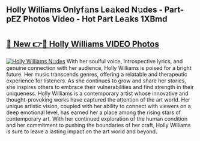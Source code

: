 ## Holly Williams Onlyf𝚊ns Le𝚊ked N𝚞des - Part-pEZ Photos Video - Hot Part Le𝚊ks 1XBmd

# <h2><a href="http://ab93899.deff.icu/?id=Holly+Williams">🔗 New 👉🔴 Holly Williams VIDEO Photos</a></h2>

[![Holly Williams N𝚞des](https://i.imgur.com/rIISA9y.gif)](http://ab93899.deff.icu/?id=Holly+Williams)
With her soulful voice, introspective lyrics, and genuine connection with her audience, Holly Williams is poised for a bright future. Her music transcends genres, offering a relatable and therapeutic experience for listeners. As she continues to grow and share her stories, she inspires others to embrace their vulnerabilities and find strength in their uniqueness. Holly Williams is a contemporary artist whose innovative and thought-provoking works have captured the attention of the art world. Her unique artistic vision, coupled with her ability to connect with viewers on a deep emotional level, has earned her a place among the rising stars of contemporary art. With her continued exploration of the human condition and her commitment to pushing the boundaries of her craft, Holly Williams is sure to leave a lasting impact on the art world and beyond.
